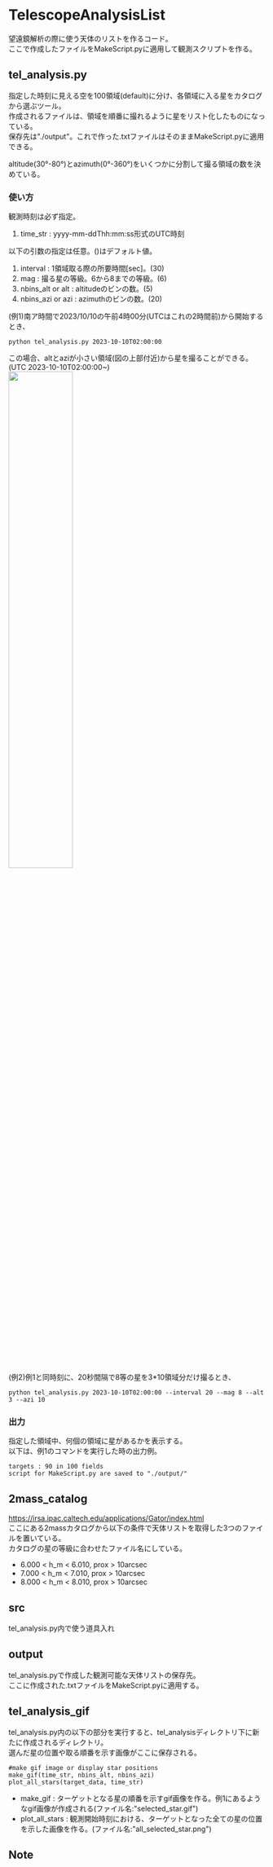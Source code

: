 # TelescopeAnalysisList
望遠鏡解析の際に使う天体のリストを作るコード。  
ここで作成したファイルをMakeScript.pyに適用して観測スクリプトを作る。

## tel_analysis.py
指定した時刻に見える空を100領域(default)に分け、各領域に入る星をカタログから選ぶツール。  
作成されるファイルは、領域を順番に撮れるように星をリスト化したものになっている。  
保存先は"./output"。これで作った.txtファイルはそのままMakeScript.pyに適用できる。  
  
altitude(30°-80°)とazimuth(0°-360°)をいくつかに分割して撮る領域の数を決めている。
### 使い方
  観測時刻は必ず指定。
  1. time_str : yyyy-mm-ddThh:mm:ss形式のUTC時刻  
  
  以下の引数の指定は任意。()はデフォルト値。
  1. interval : 1領域取る際の所要時間[sec]。(30)
  2. mag : 撮る星の等級。6から8までの等級。(6)
  3. nbins_alt or alt : altitudeのビンの数。(5)
  4. nbins_azi or azi : azimuthのビンの数。(20)

  (例1)南ア時間で2023/10/10の午前4時00分(UTCはこれの2時間前)から開始するとき、
  ```
  python tel_analysis.py 2023-10-10T02:00:00
  ```
  この場合、altとaziが小さい領域(図の上部付近)から星を撮ることができる。(UTC 2023-10-10T02:00:00~)  
  <img src="https://github.com/tomo729310/TelescopeAnalysisList/assets/95862047/dce94add-fa47-4567-b42e-8f333dd51d62" width="50%" />

  (例2)例1と同時刻に、20秒間隔で8等の星を3*10領域分だけ撮るとき、
  ```
  python tel_analysis.py 2023-10-10T02:00:00 --interval 20 --mag 8 --alt 3 --azi 10
  ```

### 出力
  指定した領域中、何個の領域に星があるかを表示する。  
  以下は、例1のコマンドを実行した時の出力例。
  ```
  targets : 90 in 100 fields
  script for MakeScript.py are saved to "./output/"
  ```

## 2mass_catalog
https://irsa.ipac.caltech.edu/applications/Gator/index.html  
ここにある2massカタログから以下の条件で天体リストを取得した3つのファイルを置いている。  
カタログの星の等級に合わせたファイル名にしている。
  - 6.000 < h_m < 6.010, prox > 10arcsec
  - 7.000 < h_m < 7.010, prox > 10arcsec
  - 8.000 < h_m < 8.010, prox > 10arcsec

## src
tel_analysis.py内で使う道具入れ

## output
tel_analysis.pyで作成した観測可能な天体リストの保存先。  
ここに作成された.txtファイルをMakeScript.pyに適用する。

## tel_analysis_gif
tel_analysis.py内の以下の部分を実行すると、tel_analysisディレクトリ下に新たに作成されるディレクトリ。  
選んだ星の位置や取る順番を示す画像がここに保存される。
```
#make gif image or display star positions
make_gif(time_str, nbins_alt, nbins_azi)
plot_all_stars(target_data, time_str)
```
- make_gif : ターゲットとなる星の順番を示すgif画像を作る。例1にあるようなgif画像が作成される(ファイル名:"selected_star.gif")
- plot_all_stars : 観測開始時刻における、ターゲットとなった全ての星の位置を示した画像を作る。(ファイル名:"all_selected_star.png")

## Note

